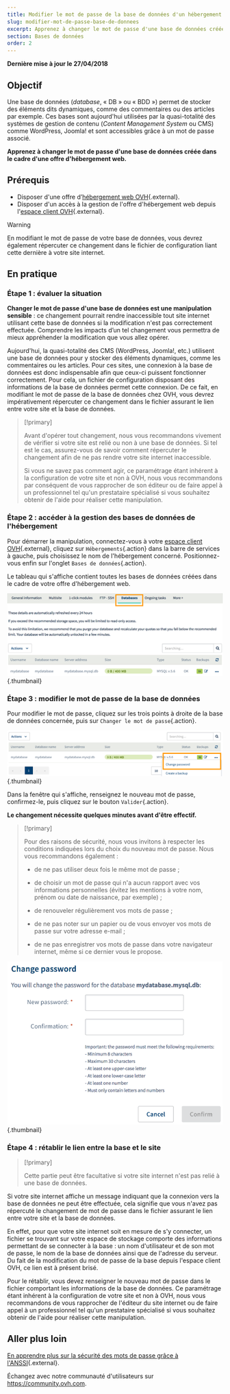 ```yaml
---
title: Modifier le mot de passe de la base de données d'un hébergement web
slug: modifier-mot-de-passe-base-de-donnees
excerpt: Apprenez à changer le mot de passe d'une base de données créée dans le cadre d'une offre d'hébergement web
section: Bases de données
order: 2
---
```


**Dernière mise à jour le 27/04/2018**

## Objectif

Une base de données (*database*, « DB » ou « BDD ») permet de stocker des éléments dits dynamiques, comme des commentaires ou des articles par exemple. Ces bases sont aujourd'hui utilisées par la quasi-totalité des systèmes de gestion de contenu (*Content Management System* ou CMS) comme WordPress, Joomla! et sont accessibles grâce à un mot de passe associé.

**Apprenez à changer le mot de passe d'une base de données créée dans le cadre d'une offre d'hébergement web.**

## Prérequis

- Disposer d'une offre d’[hébergement web OVH](https://www.ovh.com/fr/hebergement-web/){.external}.
- Disposer d'un accès à la gestion de l'offre d'hébergement web depuis l'[espace client OVH](https://www.ovh.com/auth/?action=gotomanager){.external}.

> [!warning]
>
> En modifiant le mot de passe de votre base de données, vous devrez également répercuter ce changement dans le fichier de configuration liant cette dernière à votre site internet.
>

## En pratique

### Étape 1 : évaluer la situation

**Changer le mot de passe d'une base de données est une manipulation sensible** : ce changement pourrait rendre inaccessible tout site internet utilisant cette base de données si la modification n'est pas correctement effectuée. Comprendre les impacts d’un tel changement vous permettra de mieux appréhender la modification que vous allez opérer.

Aujourd'hui, la quasi-totalité des CMS (WordPress, Joomla!, etc.) utilisent une base de données pour y stocker des éléments dynamiques, comme les commentaires ou les articles. Pour ces sites, une connexion à la base de données est donc indispensable afin que ceux-ci puissent fonctionner correctement. Pour cela, un fichier de configuration disposant des informations de la base de données permet cette connexion. De ce fait, en modifiant le mot de passe de la base de données chez OVH, vous devrez impérativement répercuter ce changement dans le fichier assurant le lien entre votre site et la base de données.

> [!primary]
>
> Avant d'opérer tout changement, nous vous recommandons vivement de vérifier si votre site est relié ou non à une base de données. Si tel est le cas, assurez-vous de savoir comment répercuter le changement afin de ne pas rendre votre site internet inaccessible.
>
> Si vous ne savez pas comment agir, ce paramétrage étant inhérent à la configuration de votre site et non à OVH, nous vous recommandons par conséquent de vous rapprocher de son éditeur ou de faire appel à un professionnel tel qu'un prestataire spécialisé si vous souhaitez obtenir de l'aide pour réaliser cette manipulation.
>

### Étape 2 : accéder à la gestion des bases de données de l'hébergement

Pour démarrer la manipulation, connectez-vous à votre [espace client OVH](https://www.ovh.com/auth/?action=gotomanager){.external}, cliquez sur `Hébergements`{.action} dans la barre de services à gauche, puis choisissez le nom de l'hébergement concerné. Positionnez-vous enfin sur l'onglet `Bases de données`{.action}.

Le tableau qui s'affiche contient toutes les bases de données créées dans le cadre de votre offre d'hébergement web.

![databasepassword](images/database-password-step1.png){.thumbnail}

### Étape 3 : modifier le mot de passe de la base de données

Pour modifier le mot de passe, cliquez sur les trois points à droite de la base de données concernée, puis sur `Changer le mot de passe`{.action}.

![databasepassword](images/database-password-step2.png){.thumbnail}

Dans la fenêtre qui s'affiche, renseignez le nouveau mot de passe, confirmez-le, puis cliquez sur le bouton `Valider`{.action}.

**Le changement nécessite quelques minutes avant d'être effectif.**

> [!primary]
>
> Pour des raisons de sécurité, nous vous invitons à respecter les conditions indiquées lors du choix du nouveau mot de passe. Nous vous recommandons également :
>
> - de ne pas utiliser deux fois le même mot de passe ;
>
> - de choisir un mot de passe qui n'a aucun rapport avec vos informations personnelles (évitez les mentions à votre nom, prénom ou date de naissance, par exemple) ;
>
> - de renouveler régulièrement vos mots de passe ;
>
> - de ne pas noter sur un papier ou de vous envoyer vos mots de passe sur votre adresse e-mail ;
>
> - de ne pas enregistrer vos mots de passe dans votre navigateur internet, même si ce dernier vous le propose.
>

![databasepassword](images/database-password-step3.png){.thumbnail}

### Étape 4 : rétablir le lien entre la base et le site

> [!primary]
>
> Cette partie peut être facultative si votre site internet n'est pas relié à une base de données.
>

Si votre site internet affiche un message indiquant que la connexion vers la base de données ne peut être effectuée, cela signifie que vous n'avez pas répercuté le changement de mot de passe dans le fichier assurant le lien entre votre site et la base de données.

En effet, pour que votre site internet soit en mesure de s'y connecter, un fichier se trouvant sur votre espace de stockage comporte des informations permettant de se connecter à la base : un nom d'utilisateur et de son mot de passe, le nom de la base de données ainsi que de l'adresse du serveur. Du fait de la modification du mot de passe de la base depuis l'espace client OVH, ce lien est à présent brisé.

Pour le rétablir, vous devez renseigner le nouveau mot de passe dans le fichier comportant les informations de la base de données. Ce paramétrage étant inhérent à la configuration de votre site et non à OVH, nous vous recommandons de vous rapprocher de l'éditeur du site internet ou de faire appel à un professionnel tel qu'un prestataire spécialisé si vous souhaitez obtenir de l'aide pour réaliser cette manipulation.

## Aller plus loin

[En apprendre plus sur la sécurité des mots de passe grâce à l'ANSSI](http://www.ssi.gouv.fr/guide/mot-de-passe/){.external}.

Échangez avec notre communauté d'utilisateurs sur <https://community.ovh.com>.